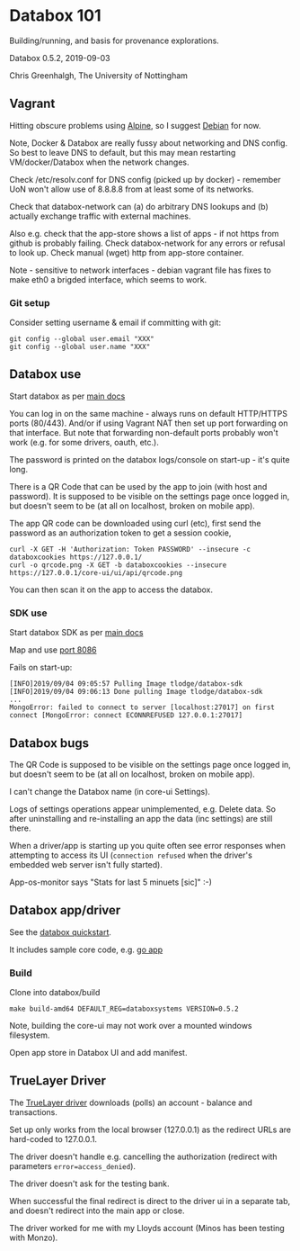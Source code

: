 # Databox 101

Building/running, and basis for provenance explorations.

Databox 0.5.2, 2019-09-03

Chris Greenhalgh, The University of Nottingham

## Vagrant

Hitting obscure problems using [Alpine](alpine/README.md), 
so I suggest [Debian](debian/README.md) for now. 

Note, Docker & Databox are really fussy about networking and DNS config.
So best to leave DNS to default, but this may mean restarting VM/docker/Databox
when the network changes. 

Check /etc/resolv.conf for DNS config (picked up by docker) - 
remember UoN won't allow use of 8.8.8.8 from at least some of its networks.

Check that databox-network can (a) do arbitrary DNS lookups and 
(b) actually exchange traffic with external machines.

Also e.g. check that the app-store shows a list of apps - if not 
https from github is probably failing. Check databox-network for any errors
or refusal to look up. Check manual (wget) http from app-store container.

Note - sensitive to network interfaces - debian vagrant file has fixes to
make eth0 a brigded interface, which seems to work.

### Git setup

Consider setting username & email if committing with git:
```
git config --global user.email "XXX"
git config --global user.name "XXX"
```
## Databox use

Start databox as per [main docs](https://github.com/me-box/databox)

You can log in on the same machine - always runs on default HTTP/HTTPS ports (80/443).
And/or if using Vagrant NAT then set up port forwarding on that interface. 
But note that forwarding non-default ports probably won't work (e.g. for some drivers, 
oauth, etc.).

The password is printed on the databox logs/console on start-up - 
it's quite long.

There is a QR Code that can be used by the app to join (with host and password).
It is supposed to be visible on the settings page once logged in, but doesn't seem to
be (at all on localhost, broken on mobile app).

The app QR code can be downloaded using curl (etc),
first send the password as an authorization token to get a session cookie,
```
curl -X GET -H 'Authorization: Token PASSWORD' --insecure -c databoxcookies https://127.0.0.1/
curl -o qrcode.png -X GET -b databoxcookies --insecure https://127.0.0.1/core-ui/ui/api/qrcode.png
```

You can then scan it on the app to access the databox.

### SDK use

Start databox SDK as per [main docs](https://github.com/me-box/databox)

Map and use [port 8086](http://127.0.0.1:8086)

Fails on start-up:
```
[INFO]2019/09/04 09:05:57 Pulling Image tlodge/databox-sdk
[INFO]2019/09/04 09:06:13 Done pulling Image tlodge/databox-sdk
...
MongoError: failed to connect to server [localhost:27017] on first connect [MongoError: connect ECONNREFUSED 127.0.0.1:27017]
```

## Databox bugs

The QR Code is supposed to be visible on the settings page once logged in, but doesn't seem to
be (at all on localhost, broken on mobile app).

I can't change the Databox name (in core-ui Settings).

Logs of settings operations appear unimplemented, e.g. Delete data.
So after uninstalling and re-installing an app the data (inc settings) are still there.

When a driver/app is starting up you quite often see error responses when attempting
to access its UI (`connection refused` when the driver's embedded web server isn't fully started).

App-os-monitor says "Stats for last 5 minuets [sic]" :-)

## Databox app/driver

See the [databox quickstart](https://github.com/me-box/databox-quickstart/).

It includes sample core code, e.g. [go app](https://github.com/me-box/databox-quickstart/tree/0.5.2-dev/go/app)

### Build

Clone into databox/build

```
make build-amd64 DEFAULT_REG=databoxsystems VERSION=0.5.2
```
Note, building the core-ui may not work over a mounted windows filesystem.

Open app store in Databox UI and add manifest.

## TrueLayer Driver

The [TrueLayer driver]() downloads (polls) an account - balance and transactions.

Set up only works from the local browser (127.0.0.1) as the redirect URLs
are hard-coded to 127.0.0.1.

The driver doesn't handle e.g. cancelling the authorization 
(redirect with parameters `error=access_denied`).

The driver doesn't ask for the testing bank.

When successful the final redirect is direct to the driver ui in a separate 
tab, and doesn't redirect into the main app or close.

The driver worked for me with my Lloyds account (Minos has been testing with
Monzo).
